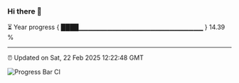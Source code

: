 ### Hi there 👋

⏳ Year progress { ████▁▁▁▁▁▁▁▁▁▁▁▁▁▁▁▁▁▁▁▁▁▁▁▁▁▁ } 14.39 %

---

⏰ Updated on Sat, 22 Feb 2025 12:22:48 GMT

![Progress Bar CI](https://github.com/liununu/liununu/workflows/Progress%20Bar%20CI/badge.svg)
